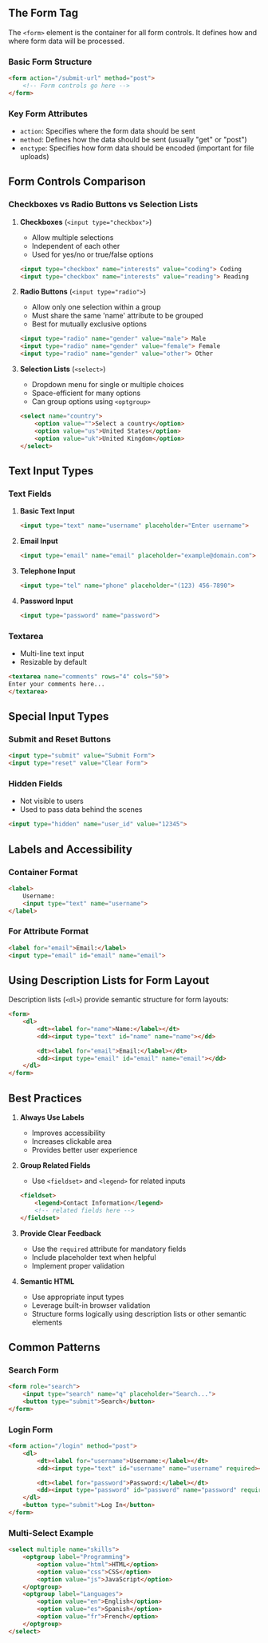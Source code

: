 ## The Form Tag
The `<form>` element is the container for all form controls. It defines how and where form data will be processed.

### Basic Form Structure
```html
<form action="/submit-url" method="post">
    <!-- Form controls go here -->
</form>
```

### Key Form Attributes
- `action`: Specifies where the form data should be sent
- `method`: Defines how the data should be sent (usually "get" or "post")
- `enctype`: Specifies how form data should be encoded (important for file uploads)

## Form Controls Comparison

### Checkboxes vs Radio Buttons vs Selection Lists

1. **Checkboxes** (`<input type="checkbox">`)
   - Allow multiple selections
   - Independent of each other
   - Used for yes/no or true/false options
   ```html
   <input type="checkbox" name="interests" value="coding"> Coding
   <input type="checkbox" name="interests" value="reading"> Reading
   ```

2. **Radio Buttons** (`<input type="radio">`)
   - Allow only one selection within a group
   - Must share the same 'name' attribute to be grouped
   - Best for mutually exclusive options
   ```html
   <input type="radio" name="gender" value="male"> Male
   <input type="radio" name="gender" value="female"> Female
   <input type="radio" name="gender" value="other"> Other
   ```

3. **Selection Lists** (`<select>`)
   - Dropdown menu for single or multiple choices
   - Space-efficient for many options
   - Can group options using `<optgroup>`
   ```html
   <select name="country">
       <option value="">Select a country</option>
       <option value="us">United States</option>
       <option value="uk">United Kingdom</option>
   </select>
   ```

## Text Input Types

### Text Fields
1. **Basic Text Input**
   ```html
   <input type="text" name="username" placeholder="Enter username">
   ```

2. **Email Input**
   ```html
   <input type="email" name="email" placeholder="example@domain.com">
   ```

3. **Telephone Input**
   ```html
   <input type="tel" name="phone" placeholder="(123) 456-7890">
   ```

4. **Password Input**
   ```html
   <input type="password" name="password">
   ```

### Textarea
- Multi-line text input
- Resizable by default
```html
<textarea name="comments" rows="4" cols="50">
Enter your comments here...
</textarea>
```

## Special Input Types

### Submit and Reset Buttons
```html
<input type="submit" value="Submit Form">
<input type="reset" value="Clear Form">
```

### Hidden Fields
- Not visible to users
- Used to pass data behind the scenes
```html
<input type="hidden" name="user_id" value="12345">
```

## Labels and Accessibility

### Container Format
```html
<label>
    Username:
    <input type="text" name="username">
</label>
```

### For Attribute Format
```html
<label for="email">Email:</label>
<input type="email" id="email" name="email">
```

## Using Description Lists for Form Layout

Description lists (`<dl>`) provide semantic structure for form layouts:

```html
<form>
    <dl>
        <dt><label for="name">Name:</label></dt>
        <dd><input type="text" id="name" name="name"></dd>

        <dt><label for="email">Email:</label></dt>
        <dd><input type="email" id="email" name="email"></dd>
    </dl>
</form>
```

## Best Practices

1. **Always Use Labels**
   - Improves accessibility
   - Increases clickable area
   - Provides better user experience

2. **Group Related Fields**
   - Use `<fieldset>` and `<legend>` for related inputs
   ```html
   <fieldset>
       <legend>Contact Information</legend>
       <!-- related fields here -->
   </fieldset>
   ```

3. **Provide Clear Feedback**
   - Use the `required` attribute for mandatory fields
   - Include placeholder text when helpful
   - Implement proper validation

4. **Semantic HTML**
   - Use appropriate input types
   - Leverage built-in browser validation
   - Structure forms logically using description lists or other semantic elements

## Common Patterns

### Search Form
```html
<form role="search">
    <input type="search" name="q" placeholder="Search...">
    <button type="submit">Search</button>
</form>
```

### Login Form
```html
<form action="/login" method="post">
    <dl>
        <dt><label for="username">Username:</label></dt>
        <dd><input type="text" id="username" name="username" required></dd>

        <dt><label for="password">Password:</label></dt>
        <dd><input type="password" id="password" name="password" required></dd>
    </dl>
    <button type="submit">Log In</button>
</form>
```

### Multi-Select Example
```html
<select multiple name="skills">
    <optgroup label="Programming">
        <option value="html">HTML</option>
        <option value="css">CSS</option>
        <option value="js">JavaScript</option>
    </optgroup>
    <optgroup label="Languages">
        <option value="en">English</option>
        <option value="es">Spanish</option>
        <option value="fr">French</option>
    </optgroup>
</select>
```